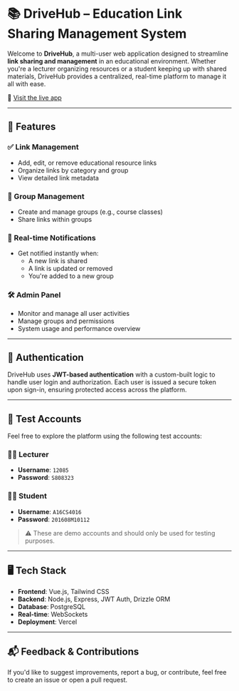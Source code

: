 # 📚 DriveHub – Education Link Sharing Management System

Welcome to **DriveHub**, a multi-user web application designed to streamline **link sharing and management** in an educational environment. Whether you're a lecturer organizing resources or a student keeping up with shared materials, DriveHub provides a centralized, real-time platform to manage it all with ease.

🔗 [Visit the live app](https://drivehub-pink.vercel.app/sign-in)

---

## 🚀 Features

### ✅ Link Management
- Add, edit, or remove educational resource links
- Organize links by category and group
- View detailed link metadata

### 👥 Group Management
- Create and manage groups (e.g., course classes)
- Share links within groups

### 🔔 Real-time Notifications
- Get notified instantly when:
  - A new link is shared
  - A link is updated or removed
  - You're added to a new group

### 🛠️ Admin Panel
- Monitor and manage all user activities
- Manage groups and permissions
- System usage and performance overview

---

## 🔐 Authentication

DriveHub uses **JWT-based authentication** with a custom-built logic to handle user login and authorization. Each user is issued a secure token upon sign-in, ensuring protected access across the platform.

---

## 🧪 Test Accounts

Feel free to explore the platform using the following test accounts:

### 👨‍🏫 Lecturer
- **Username**: `12085`
- **Password**: `S808323`

### 👩‍🎓 Student
- **Username**: `A16CS4016`
- **Password**: `201608M10112`

> ⚠️ These are demo accounts and should only be used for testing purposes.

---

## 🖥️ Tech Stack

- **Frontend**: Vue.js, Tailwind CSS  
- **Backend**: Node.js, Express, JWT Auth, Drizzle ORM  
- **Database**: PostgreSQL  
- **Real-time**: WebSockets  
- **Deployment**: Vercel

---

## 📬 Feedback & Contributions

If you'd like to suggest improvements, report a bug, or contribute, feel free to create an issue or open a pull request.
